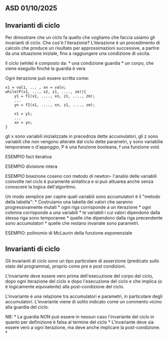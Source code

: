 ## ASD 01/10/2025

## Invarianti di ciclo
Per dimostrare che un ciclo fa quello che vogliamo che faccia usiamo gli invarianti di ciclo.
Che cos'è l'iterazione?
L'iterazione è un procedimento di calcolo che produce un risultato per approssimazioni successive, a partire da una situazione iniziale, fino a raggiungere una condizione di uscita. 

Il ciclo (while) è composto da:
	* una condizione guardia
	* un corpo, che viene eseguito finché la guardia è vera
	
Ogni iterazione può essere scritta come:
```
x1 = val1, ... , xn = valn;
while(P(x1, ..., x2, z1, ...., zm)){
	y1 = f1(x1, ...., xn, z1, ...., zm);
	...
	yn = f2(x1, ...., xn, z1, ...., zm);
	
	x1 = y1;
	...
	xn = yn;
}
```

gli x sono variabili inizializzate in precednza dette accumulatori, gli z sono variabili che non vengono alterate dal ciclo dette parametri, y sono variabilie temporanee o d'appoggio, P è una funzione booleana, f una funzione void.

ESEMPIO fact iterativa

ESEMPIO divisione intera

ESEMPIO bisezione coseno con metodo di newton- l'analisi delle variabili coinvolte  nel ciclo è puramente sintattica e si può attuarea anche senza conoscere la logica dell'algoritmo.

Un modo semplice per capire quali variabili sono accumulatori è il "metodo della tabella":
	* Costruiamo una tabella dei valori che saranno progressivamente mutati
	* ogni riga corrisponde a un iterazione
	* ogni colonna corrisponde a una variabili
	* le variabili i cui valori dipendono dalla stessa riga sono temporanee
	* quelle che dipendono dalla riga precendente sono accumulatori
	* quelle che restano invariate sono parametri.
	
ESEMPIO: polinomio di McLaurin della funzione esponenziale

## Invarianti di ciclo
Gli invarianti di ciclo sono un tipo particolare di asserzione (predicato sullo stato del programma), proprio come pre e post condizioni. 

L'invariante deve essere vero prima dell'esecuzione del corpo del ciclo, dopo ogni iterazione del ciclo e dopo l'esecuzione del ciclo e che implica (o è logicamente equivalente) alla post-condizione del ciclo.

L'invariante è una relazione tra accumulatori e parametri, in particolare degli accumulatori. L'invariante viene di solito indicato come un commento vicino alla guardia del ciclo.

NB:
	* La guardia NON può essere in nessun caso l'invariante del ciclo in quanto per definizione è falsa al termine del ciclo
	* L'invariante deve sia essere vero a ogni iterazione, ma deve anche implicare la post-condizione.
	* 
